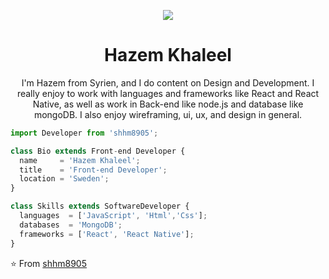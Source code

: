 <p align="center">
  <img src="https://github.com/shhm8905/shhm8905/blob/main/images/IMG_20210407_105601.jpg" />
</p>

<h1 align="center">Hazem Khaleel</h1>
<p align="center">
   I'm Hazem from Syrien, and I do content on Design and Development. I really enjoy to work with languages and frameworks like React and React Native, as well as work in Back-end like node.js and database like mongoDB. I also enjoy wireframing, ui, ux, and design in general.
</p>

```js
import Developer from 'shhm8905';

class Bio extends Front-end Developer {
  name     = 'Hazem Khaleel';
  title    = 'Front-end Developer';
  location = 'Sweden';
}

class Skills extends SoftwareDeveloper {
  languages  = ['JavaScript', 'Html','Css'];
  databases  = 'MongoDB';
  frameworks = ['React', 'React Native'];
}
```

⭐️ From [shhm8905](https://github.com/shhm8905)


